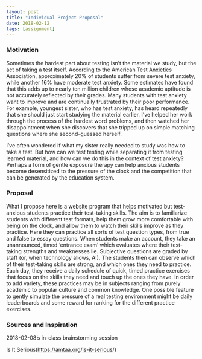 ```yaml
---
layout: post
title: "Individual Project Proposal"
date: 2018-02-12
tags: [assignment]
---
```


### Motivation
Sometimes the hardest part about testing isn’t the material we study, but the act of taking a test itself.  According to the American Test Anxieties Association, approximately 20% of students suffer from severe test anxiety, while another 16% have moderate test anxiety.  Some estimates have found that this adds up to nearly ten million children whose academic aptitude is not accurately reflected by their grades.  Many students with test anxiety want to improve and are continually frustrated by their poor performance.  For example, youngest sister, who has test anxiety, has heard repeatedly that she should just start studying the material earlier.  I’ve helped her work through the process of the hardest word problems, and then watched her disappointment when she discovers that she tripped up on simple matching questions where she second-guessed herself.

I’ve often wondered if what my sister really needed to study was how to take a test.  But how can we test testing while separating it from testing learned material, and how can we do this in the context of test anxiety?  Perhaps a form of gentle exposure therapy can help anxious students become desensitized to the pressure of the clock and the competition that can be generated by the education system.

### Proposal
What I propose here is a website program that helps motivated but test-anxious students practice their test-taking skills.  The aim is to familiarize students with different test formats, help them grow more comfortable with being on the clock, and allow them to watch their skills improve as they practice.  Here they can practice all sorts of test question types, from true and false to essay questions.  When students make an account, they take an unannounced, timed ‘entrance exam’ which evaluates where their test-taking strengths and weaknesses lie.  Subjective questions are graded by staff (or, when technology allows, AI).  The students then can observe which of their test-taking skills are strong, and which ones they need to practice.  Each day, they receive a daily schedule of quick, timed practice exercises that focus on the skills they need and touch up the ones they have.  In order to add variety, these practices may be in subjects ranging from purely academic to popular culture and common knowledge.  One possible feature to gently simulate the pressure of a real testing environment might be daily leaderboards and some reward for ranking for the different practice exercises. 

### Sources and Inspiration
2018-02-08’s in-class brainstorming session

Is It Serious(https://amtaa.org/is-it-serious/)
